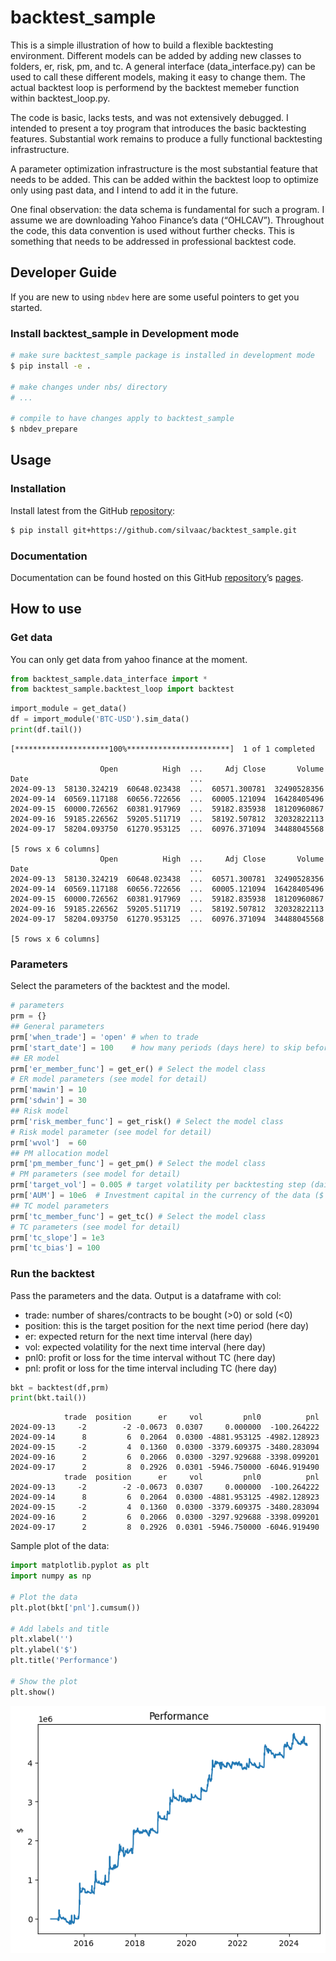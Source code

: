 # backtest_sample

<!-- WARNING: THIS FILE WAS AUTOGENERATED! DO NOT EDIT! -->

This is a simple illustration of how to build a flexible backtesting
environment. Different models can be added by adding new classes to
folders, er, risk, pm, and tc. A general interface (data_interface.py)
can be used to call these different models, making it easy to change
them. The actual backtest loop is performend by the backtest memeber
function within backtest_loop.py.

The code is basic, lacks tests, and was not extensively debugged. I
intended to present a toy program that introduces the basic backtesting
features. Substantial work remains to produce a fully functional
backtesting infrastructure.

A parameter optimization infrastructure is the most substantial feature
that needs to be added. This can be added within the backtest loop to
optimize only using past data, and I intend to add it in the future.

One final observation: the data schema is fundamental for such a
program. I assume we are downloading Yahoo Finance’s data (“OHLCAV”).
Throughout the code, this data convention is used without further
checks. This is something that needs to be addressed in professional
backtest code.

## Developer Guide

If you are new to using `nbdev` here are some useful pointers to get you
started.

### Install backtest_sample in Development mode

``` sh
# make sure backtest_sample package is installed in development mode
$ pip install -e .

# make changes under nbs/ directory
# ...

# compile to have changes apply to backtest_sample
$ nbdev_prepare
```

## Usage

### Installation

Install latest from the GitHub
[repository](https://github.com/silvaac/backtest_sample):

``` sh
$ pip install git+https://github.com/silvaac/backtest_sample.git
```

### Documentation

Documentation can be found hosted on this GitHub
[repository](https://github.com/silvaac/backtest_sample)’s
[pages](https://www.idatafactory.com/backtest_sample/).

## How to use

### Get data

You can only get data from yahoo finance at the moment.

``` python
from backtest_sample.data_interface import *
from backtest_sample.backtest_loop import backtest
```

``` python
import_module = get_data()
df = import_module('BTC-USD').sim_data()
print(df.tail())
```

    [*********************100%***********************]  1 of 1 completed

                        Open          High  ...     Adj Close       Volume
    Date                                    ...                           
    2024-09-13  58130.324219  60648.023438  ...  60571.300781  32490528356
    2024-09-14  60569.117188  60656.722656  ...  60005.121094  16428405496
    2024-09-15  60000.726562  60381.917969  ...  59182.835938  18120960867
    2024-09-16  59185.226562  59205.511719  ...  58192.507812  32032822113
    2024-09-17  58204.093750  61270.953125  ...  60976.371094  34488045568

    [5 rows x 6 columns]
                        Open          High  ...     Adj Close       Volume
    Date                                    ...                           
    2024-09-13  58130.324219  60648.023438  ...  60571.300781  32490528356
    2024-09-14  60569.117188  60656.722656  ...  60005.121094  16428405496
    2024-09-15  60000.726562  60381.917969  ...  59182.835938  18120960867
    2024-09-16  59185.226562  59205.511719  ...  58192.507812  32032822113
    2024-09-17  58204.093750  61270.953125  ...  60976.371094  34488045568

    [5 rows x 6 columns]

### Parameters

Select the parameters of the backtest and the model.

``` python
# parameters
prm = {}
## General parameters
prm['when_trade'] = 'open' # when to trade
prm['start_date'] = 100    # how many periods (days here) to skip before trading
## ER model
prm['er_member_func'] = get_er() # Select the model class
# ER model parameters (see model for detail)
prm['mawin'] = 10
prm['sdwin'] = 30
## Risk model
prm['risk_member_func'] = get_risk() # Select the model class
# Risk model parameter (see model for detail)
prm['wvol']  = 60
## PM allocation model
prm['pm_member_func'] = get_pm() # Select the model class
# PM parameters (see model for detail)
prm['target_vol'] = 0.005 # target volatility per backtesting step (daily here)
prm['AUM'] = 10e6  # Investment capital in the currency of the data ($ here)
## TC model parameters
prm['tc_member_func'] = get_tc() # Select the model class
# TC parameters (see model for detail)
prm['tc_slope'] = 1e3
prm['tc_bias'] = 100
```

### Run the backtest

Pass the parameters and the data. Output is a dataframe with col:

- trade: number of shares/contracts to be bought (\>0) or sold (\<0)
- position: this is the target position for the next time period (here
  day)
- er: expected return for the next time interval (here day)
- vol: expected volatility for the next time interval (here day)
- pnl0: profit or loss for the time interval without TC (here day)
- pnl: profit or loss for the time interval including TC (here day)

``` python
bkt = backtest(df,prm)
print(bkt.tail())
```

                trade  position      er     vol         pnl0          pnl
    2024-09-13     -2        -2 -0.0673  0.0307     0.000000  -100.264222
    2024-09-14      8         6  0.2064  0.0300 -4881.953125 -4982.128923
    2024-09-15     -2         4  0.1360  0.0300 -3379.609375 -3480.283094
    2024-09-16      2         6  0.2066  0.0300 -3297.929688 -3398.099201
    2024-09-17      2         8  0.2926  0.0301 -5946.750000 -6046.919490
                trade  position      er     vol         pnl0          pnl
    2024-09-13     -2        -2 -0.0673  0.0307     0.000000  -100.264222
    2024-09-14      8         6  0.2064  0.0300 -4881.953125 -4982.128923
    2024-09-15     -2         4  0.1360  0.0300 -3379.609375 -3480.283094
    2024-09-16      2         6  0.2066  0.0300 -3297.929688 -3398.099201
    2024-09-17      2         8  0.2926  0.0301 -5946.750000 -6046.919490

Sample plot of the data:

``` python
import matplotlib.pyplot as plt
import numpy as np

# Plot the data
plt.plot(bkt['pnl'].cumsum())

# Add labels and title
plt.xlabel('')
plt.ylabel('$')
plt.title('Performance')

# Show the plot
plt.show()
```

![](index_files/figure-commonmark/cell-6-output-1.png)
